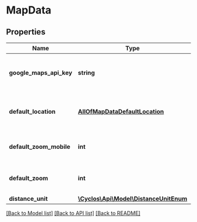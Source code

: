 # MapData

## Properties
Name | Type | Description | Notes
------------ | ------------- | ------------- | -------------
**google_maps_api_key** | **string** | The Google Maps API key to be used by clients | [optional] 
**default_location** | [**AllOfMapDataDefaultLocation**](AllOfMapDataDefaultLocation.md) | The default location, if any, for map displays | [optional] 
**default_zoom_mobile** | **int** | The default zoom level for mobile views | [optional] 
**default_zoom** | **int** | The default zoom level for larger views | [optional] 
**distance_unit** | [**\Cyclos\Api\Model\DistanceUnitEnum**](DistanceUnitEnum.md) |  | [optional] 

[[Back to Model list]](../../README.md#documentation-for-models) [[Back to API list]](../../README.md#documentation-for-api-endpoints) [[Back to README]](../../README.md)

